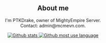 <div style="text-align:center">
    <h2>About me</h2>

<p>I'm PTKDrake, owner of MightyEmpire Server.<br>
Contact: admin@mcmevn.com.<br></p>
<a href="https://github.com/PTKDrake">
<img src="https://github-readme-stats-ptkdrake.vercel.app/api?username=PTKDrake&theme=tokyonight&show_icons=true&count_private=true"  alt="Github stats"/>
</a>
<a href="https://github.com/PTKDrake">
<img src="https://github-readme-stats-ptkdrake.vercel.app/api/top-langs/?username=PTKDrake&theme=tokyonight&show_icons=true&layout=compact"  alt="Github most use language"/>
</a>

</div>
